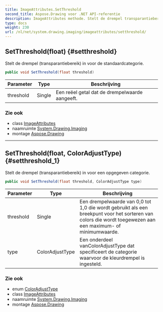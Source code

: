 ```yaml
---
title: ImageAttributes.SetThreshold
second_title: Aspose.Drawing voor .NET API-referentie
description: ImageAttributes methode. Stelt de drempel transparantiebereik in voor de standaardcategorie.
type: docs
weight: 230
url: /nl/net/system.drawing.imaging/imageattributes/setthreshold/
---
```

## SetThreshold(float) {#setthreshold}

Stelt de drempel (transparantiebereik) in voor de standaardcategorie.

```csharp
public void SetThreshold(float threshold)
```

| Parameter | Type | Beschrijving |
| --- | --- | --- |
| threshold | Single | Een reëel getal dat de drempelwaarde aangeeft. |

### Zie ook

* class [ImageAttributes](../)
* naamruimte [System.Drawing.Imaging](../../imageattributes/)
* montage [Aspose.Drawing](../../../)

---

## SetThreshold(float, ColorAdjustType) {#setthreshold_1}

Stelt de drempel (transparantiebereik) in voor een opgegeven categorie.

```csharp
public void SetThreshold(float threshold, ColorAdjustType type)
```

| Parameter | Type | Beschrijving |
| --- | --- | --- |
| threshold | Single | Een drempelwaarde van 0,0 tot 1,0 die wordt gebruikt als een breekpunt voor het sorteren van colors die wordt toegewezen aan een maximum- of minimumwaarde. |
| type | ColorAdjustType | Een onderdeel vanColorAdjustType dat specificeert de categorie waarvoor de kleurdrempel is ingesteld. |

### Zie ook

* enum [ColorAdjustType](../../coloradjusttype/)
* class [ImageAttributes](../)
* naamruimte [System.Drawing.Imaging](../../imageattributes/)
* montage [Aspose.Drawing](../../../)


